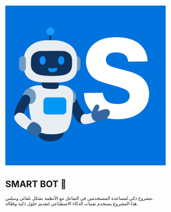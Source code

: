 ![Smart Bot Logo](logo.jpg)

# SMART BOT 🤖

مشروع ذكي لمساعدة المستخدمين في التفاعل مع الأنظمة بشكل تلقائي وسلس.  
هذا المشروع يستخدم تقنيات الذكاء الاصطناعي لتقديم حلول ذكية وفعّالة.

